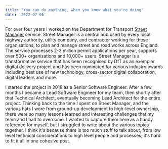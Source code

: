 ```yaml
---
title: "You can do anything, when you know what you're doing"
date: '2022-07-06'
---
```




For over four years I worked on the Department for Transport [Street Manager](https://www.gov.uk/guidance/plan-and-manage-roadworks) service. Street Manager is a central hub used by every local highway authority, utility company, and contractor working for these organisations, to plan and manage street and road works across England. The service processes 2-3 million permit applications per year, supports over 500+ organisations and 10,000+ users. Street Manager is a transformative service that has been recognised by DfT as an exemplar digital delivery project and has been nominated for various industry awards including best use of new technology, cross-sector digital collaboration, digital leaders and more.

I started the project in 2018 as a Senior Software Engineer. After a few months I became a Lead Software Engineer for my team, then shortly after that Technical Architect, eventually becoming Lead Architect for the entire project. Thinking back to the time I spent on Street Manager, and the various hats I wore from ground-up development to high-level ownership, there were so many lessons learned and interesting challenges that my team and I had to overcome. I wanted to capture them here as a handy reference for myself, but I struggled to write about the various topics together. I think it's because there is too much stuff to talk about, from low level technical considerations to high level people and processes, it's hard to fit it all in one cohesive post. 
